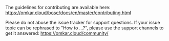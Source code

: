 The guidelines for contributing are available here:
https://omkar.cloud/bose/docs/en/master/contributing.html

Please do not abuse the issue tracker for support questions.
If your issue topic can be rephrased to "How to ...?", please use the
support channels to get it answered: https://omkar.cloud/community/
